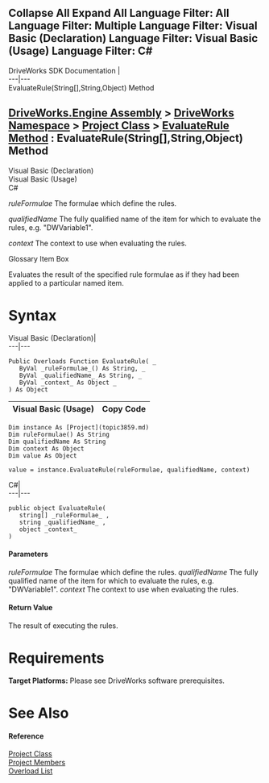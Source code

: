 Collapse All Expand All Language Filter: All  Language Filter: Multiple  Language Filter: Visual Basic (Declaration) Language Filter: Visual Basic (Usage) Language Filter: C#  
---  
DriveWorks SDK Documentation  |   
---|---  
EvaluateRule(String[],String,Object) Method   
  
[DriveWorks.Engine Assembly](topic2156.md) > [DriveWorks Namespace](topic2159.md) > [Project Class](topic3859.md) > [EvaluateRule Method](topic3869.md) : EvaluateRule(String[],String,Object) Method  
---  
  
Visual Basic (Declaration)    
Visual Basic (Usage)    
C# 

_ruleFormulae_
    The formulae which define the rules.

_qualifiedName_
    The fully qualified name of the item for which to evaluate the rules, e.g. "DWVariable1".

_context_
    The context to use when evaluating the rules.

Glossary Item Box

Evaluates the result of the specified rule formulae as if they had been applied to a particular named item. 

# Syntax

Visual Basic (Declaration)|   
---|---  
      
    
    Public Overloads Function EvaluateRule( _
       ByVal _ruleFormulae_() As String, _
       ByVal _qualifiedName_ As String, _
       ByVal _context_ As Object _
    ) As Object  
  
Visual Basic (Usage)| Copy Code  
---|---  
      
    
    Dim instance As [Project](topic3859.md)
    Dim ruleFormulae() As String
    Dim qualifiedName As String
    Dim context As Object
    Dim value As Object
     
    value = instance.EvaluateRule(ruleFormulae, qualifiedName, context)  
  
C#|   
---|---  
      
    
    public object EvaluateRule( 
       string[] _ruleFormulae_ ,
       string _qualifiedName_ ,
       object _context_
    )  
  
#### Parameters

 _ruleFormulae_
    The formulae which define the rules.
_qualifiedName_
    The fully qualified name of the item for which to evaluate the rules, e.g. "DWVariable1".
_context_
    The context to use when evaluating the rules.

#### Return Value

The result of executing the rules.

# Requirements

**Target Platforms:** Please see DriveWorks software prerequisites.

# See Also

#### Reference

[Project Class](topic3859.md)   
[Project Members](topic3860.md)   
[Overload List](topic3869.md)


